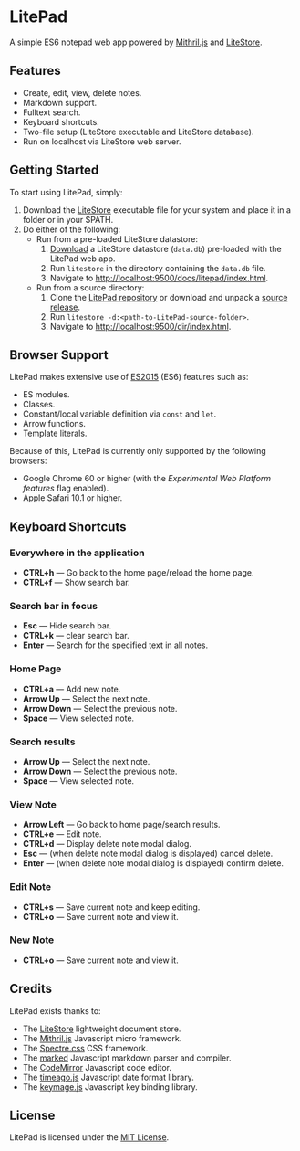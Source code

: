 # LitePad

A simple ES6 notepad web app powered by [Mithril.js][mithril] and [LiteStore][litestore].

## Features

* Create, edit, view, delete notes.
* Markdown support.
* Fulltext search.
* Keyboard shortcuts.
* Two-file setup (LiteStore executable and LiteStore database).
* Run on localhost via LiteStore web server.

## Getting Started

To start using LitePad, simply:

1. Download the [LiteStore][litestore] executable file for your system and place it in a folder or in your $PATH.
2. Do either of the following:
    * Run from a pre-loaded LiteStore datastore:
      1. [Download][release] a LiteStore datastore (`data.db`) pre-loaded with the LitePad web app.
      2. Run `litestore` in the directory containing the `data.db` file.
      3. Navigate to <http://localhost:9500/docs/litepad/index.html>.
    * Run from a source directory:
      1. Clone the [LitePad repository][repo] or download and unpack a [source release][release].
      2. Run `litestore -d:<path-to-LitePad-source-folder>`.
      3. Navigate to <http://localhost:9500/dir/index.html>.

## Browser Support

LitePad makes extensive use of [ES2015][es2015] (ES6) features such as:

* ES modules.
* Classes.
* Constant/local variable definition via `const` and `let`.
* Arrow functions.
* Template literals.

Because of this, LitePad is currently only supported by the following browsers:

* Google Chrome 60 or higher (with the *Experimental Web Platform features* flag enabled).
* Apple Safari 10.1 or higher.

## Keyboard Shortcuts

### Everywhere in the application

* **CTRL+h** &mdash; Go back to the home page/reload the home page.
* **CTRL+f** &mdash; Show search bar.

### Search bar in focus

* **Esc** &mdash; Hide search bar.
* **CTRL+k** &mdash; clear search bar.
* **Enter** &mdash; Search for the specified text in all notes.

### Home Page

* **CTRL+a** &mdash; Add new note.
* **Arrow Up** &mdash; Select the next note.
* **Arrow Down** &mdash; Select the previous note.
* **Space** &mdash; View selected note.

### Search results

* **Arrow Up** &mdash; Select the next note.
* **Arrow Down** &mdash; Select the previous note.
* **Space** &mdash; View selected note.

### View Note

* **Arrow Left** &mdash; Go back to home page/search results.
* **CTRL+e** &mdash; Edit note.
* **CTRL+d** &mdash; Display delete note modal dialog.
* **Esc** &mdash; (when delete note modal dialog is displayed) cancel delete.
* **Enter** &mdash; (when delete note modal dialog is displayed) confirm delete.

### Edit Note

* **CTRL+s** &mdash; Save current note and keep editing.
* **CTRL+o** &mdash; Save current note and view it.

### New Note

* **CTRL+o** &mdash; Save current note and view it.


## Credits

LitePad exists thanks to:

* The [LiteStore][litestore] lightweight document store.
* The [Mithril.js][mithril] Javascript micro framework.
* The [Spectre.css][spectre] CSS framework.
* The [marked][marked] Javascript markdown parser and compiler.
* The [CodeMirror][codemirror] Javascript code editor.
* The [timeago.js][timeago] Javascript date format library.
* The [keymage.js][keymage] Javascript key binding library.

## License

LitePad is licensed under the [MIT License][license].

[mithril]:https://mithril.js.org/
[litestore]:https://h3rald.com/litestore/
[repo]:https://github.com/h3rald/litepad
[release]:https://github.com/h3rald/litepad/releases
[license]:https://github.com/h3rald/litepad/blob/master/LICENSE
[spectre]:https://picturepan2.github.io/spectre/index.html
[codemirror]:http://codemirror.net/
[timeago]:http://timeago.org/
[marked]:https://github.com/chjj/marked
[es2015]:http://www.ecma-international.org/ecma-262/6.0/
[keymage]:https://github.com/piranha/keymage
